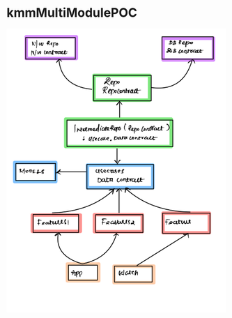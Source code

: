 # kmmMultiModulePOC

![Modular Clean ](https://github.com/reeganth/kmmMultiModulePOC/blob/cb0b0cee4a4d2b983adf02a6cc1a37f5ff9cff77/Clean%20Modularization.jpeg)
